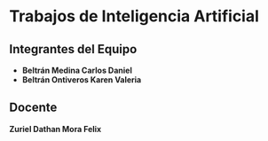 # Trabajos de Inteligencia Artificial

## Integrantes del Equipo

- **Beltrán Medina Carlos Daniel**  
- **Beltrán Ontiveros Karen Valeria**

## Docente

**Zuriel Dathan Mora Felix**

